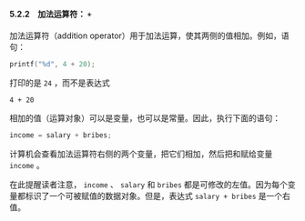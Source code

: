 #### 5.2.2　加法运算符： `+` 

加法运算符（addition operator）用于加法运算，使其两侧的值相加。例如，语句：

```c
printf("%d", 4 + 20);
```

打印的是 `24` ，而不是表达式

`4 + 20`

相加的值（运算对象）可以是变量，也可以是常量。因此，执行下面的语句：

```c
income = salary + bribes;
```

计算机会查看加法运算符右侧的两个变量，把它们相加，然后把和赋给变量 `income` 。

在此提醒读者注意， `income` 、 `salary` 和 `bribes` 都是可修改的左值。因为每个变量都标识了一个可被赋值的数据对象。但是，表达式 `salary + bribes` 是一个右值。

